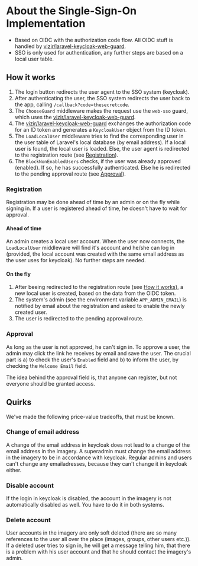 # About the Single-Sign-On Implementation
* Based on OIDC with the authorization code flow. All OIDC stuff is handled by 
[vizir/laravel-keycloak-web-guard](https://github.com/Vizir/laravel-keycloak-web-guard).
* SSO is only used for authentication, any further steps are based on a local
user table.

## How it works
1. The login button redirects the user agent to the SSO system (keycloak).
1. After authenticating the user, the SSO system redirects the user back to the
app, calling `/callback?code=thesecretcode`. 
1. The `ChooseGuard` middleware makes the request use the `web-sso` guard, which
uses the [vizir/laravel-keycloak-web-guard](https://github.com/Vizir/laravel-keycloak-web-guard).
1. The [vizir/laravel-keycloak-web-guard](https://github.com/Vizir/laravel-keycloak-web-guard) 
exchanges the authorization code for an ID token and generates a `KeycloakUser`
object from the ID token.
1. The `LoadLocalUser` middleware tries to find the corresponding user in 
the user table of Laravel's local database (by email address). If a local user 
is found, the local user is loaded. Else, the user agent is redirected to the 
registration route (see [Registration](#registration)).
1. The `BlockNonEnabledUsers` checks, if the user was already approved 
(enabled). If so, he has successfully authenticated. Else he is redirected to
the pending approval route (see [Approval](#approval)).

### Registration
Registration may be done ahead of time by an admin or on the fly while signing
in. If a user is registered ahead of time, he doesn't have to wait for approval.

#### Ahead of time
An admin creates a local user account. When the user now connects, the 
`LoadLocalUser` middleware will find it's account and he/she can log in 
(provided, the local account was created with the same email address as the user
uses for keycloak). No further steps are needed.

#### On the fly
1. After beeing redirected to the registration route (see 
[How it works](#how-it-works)), a new local user is created, based on the data
from the OIDC token.
1. The system's admin (see the environment variable `APP_ADMIN_EMAIL`) is 
notified by email about the registration and asked to enable the newly created
user.
1. The user is redirected to the pending approval route.

### Approval
As long as the user is not approved, he can't sign in. To approve a user, the
admin may click the link he receives by email and save the user. The crucial
part is a) to check the user's `Enabled` field and b) to inform the user, by 
checking the `Welcome Email` field.

The idea behind the approval field is, that anyone can register, but not 
everyone should be granted access.

## Quirks
We've made the following price-value tradeoffs, that must be known.

### Change of email address
A change of the email address in keycloak does not lead to a change of the email
address in the imagery. A superadmin must change the email address in the
imagery to be in accordance with keycloak. Regular admins and users can't change
any emailadresses, because they can't change it in keycloak either.

### Disable account
If the login in keycloak is disabled, the account in the imagery is not 
automatically disabled as well. You have to do it in both systems.

### Delete account
User accounts in the imagery are only soft deleted (there are so many 
references to the user all over the place (images, groups, other users etc.)).
If a deleted user tries to sign in, he will get a message telling him, that
there is a problem with his user account and that he should contact the 
imagery's admin.
